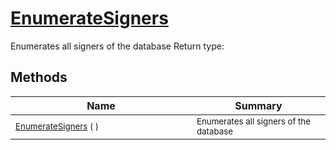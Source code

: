 # [EnumerateSigners](./IDataSetLoader-100663880.md)

Enumerates all signers of the database
Return type:
## Methods

| Name | Summary | 
| --- | --- | 
| <sub>[EnumerateSigners](./IDataSetLoader-100663880.md) (  )</sub><img width=200/>| <sub>Enumerates all signers of the database</sub>| <br>


